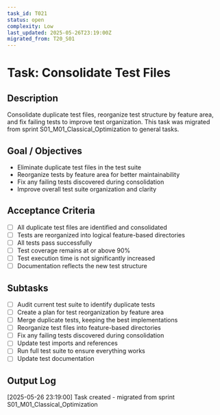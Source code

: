 ```yaml
---
task_id: T021
status: open
complexity: Low
last_updated: 2025-05-26T23:19:00Z
migrated_from: T20_S01
---
```


# Task: Consolidate Test Files

## Description
Consolidate duplicate test files, reorganize test structure by feature area, and fix failing tests to improve test organization. This task was migrated from sprint S01_M01_Classical_Optimization to general tasks.

## Goal / Objectives
- Eliminate duplicate test files in the test suite
- Reorganize tests by feature area for better maintainability
- Fix any failing tests discovered during consolidation
- Improve overall test suite organization and clarity

## Acceptance Criteria
- [ ] All duplicate test files are identified and consolidated
- [ ] Tests are reorganized into logical feature-based directories
- [ ] All tests pass successfully
- [ ] Test coverage remains at or above 90%
- [ ] Test execution time is not significantly increased
- [ ] Documentation reflects the new test structure

## Subtasks
- [ ] Audit current test suite to identify duplicate tests
- [ ] Create a plan for test reorganization by feature area
- [ ] Merge duplicate tests, keeping the best implementations
- [ ] Reorganize test files into feature-based directories
- [ ] Fix any failing tests discovered during consolidation
- [ ] Update test imports and references
- [ ] Run full test suite to ensure everything works
- [ ] Update test documentation

## Output Log
[2025-05-26 23:19:00] Task created - migrated from sprint S01_M01_Classical_Optimization